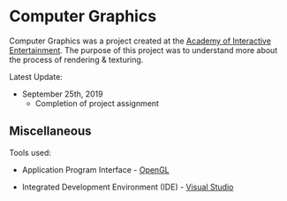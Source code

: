 # Computer Graphics

Computer Graphics was a project created at the [Academy of Interactive Entertainment](https://seattle.aie.edu/campuses/seattle/). The purpose of this project was to understand more about the process of rendering & texturing.

Latest Update:

* September 25th, 2019
  - Completion of project assignment

## Miscellaneous

Tools used:

* Application Program Interface - [OpenGL](https://www.opengl.org/)

* Integrated Development Environment (IDE) - [Visual Studio](https://visualstudio.microsoft.com/)
